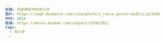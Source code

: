 ```yaml
---
标题: 历史转折中的邓小平
图片: https://img9.doubanio.com/view/photo/s_ratio_poster/public/p2194643694.jpg
时时: 2014
链接: https://movie.douban.com/subject/25762261/
tags:
  - 邓小平
---
```

